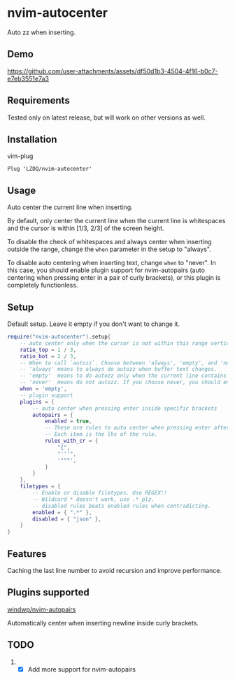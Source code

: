 # nvim-autocenter

Auto zz when inserting.

## Demo


https://github.com/user-attachments/assets/df50d1b3-4504-4f16-b0c7-e7eb3551e7a3




## Requirements

Tested only on latest release, but will work on other versions as well.

## Installation

vim-plug

```
Plug 'LZDQ/nvim-autocenter'
```

## Usage

Auto center the current line when inserting.

By default, only center the current line when the current line is whitespaces and the cursor is within [1/3, 2/3] of the screen height.

To disable the check of whitespaces and always center when inserting outside the range, change the `when` parameter in the setup to "always".

To disable auto centering when inserting text, change `when` to "never". In this case, you should enable plugin support for nvim-autopairs (auto centering when pressing enter in a pair of curly brackets), or this plugin is completely functionless.

## Setup

Default setup. Leave it empty if you don't want to change it.

```lua
require("nvim-autocenter").setup{
	-- auto center only when the cursor is not within this range vertically
	ratio_top = 1 / 3,
	ratio_bot = 2 / 3,
	-- When to call `autozz`. Choose between 'always', 'empty', and 'never'.
	-- 'always' means to always do autozz when buffer text changes.
	-- 'empty'  means to do autozz only when the current line contains whitespaces.
	-- 'never'  means do not autozz. If you choose never, you should enable autopairs.
	when = 'empty',
	-- plugin support
	plugins = {
		-- auto center when pressing enter inside specific brackets
		autopairs = {
			enabled = true,
			-- These are rules to auto center when pressing enter after it.
			-- Each item is the lhs of the rule.
			rules_with_cr = {
				"{",
				"'''",
				'"""',
			}
		}
	},
	filetypes = {
		-- Enable or disable filetypes. Use REGEX!!
		-- Wildcard * doesn't work, use .* plz.
		-- disabled rules beats enabled rules when contradicting.
		enabled = { ".*" },
		disabled = { "json" },
	}
}
```

## Features

Caching the last line number to avoid recursion and improve performance.

## Plugins supported

[windwp/nvim-autopairs](https://github.com/windwp/nvim-autopairs)

Automatically center when inserting newline inside curly brackets.

## TODO

1. - [x] Add more support for nvim-autopairs